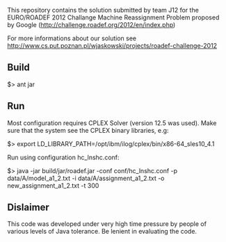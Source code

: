 This repository contains the solution submitted by team J12 for the EURO/ROADEF
2012 Challange Machine Reassignment Problem proposed by Google 
(http://challenge.roadef.org/2012/en/index.php) 

For more informations about our solution see 
http://www.cs.put.poznan.pl/wjaskowski/projects/roadef-challenge-2012


Build
-----

$> ant jar


Run
---

Most configuration requires CPLEX Solver (version 12.5 was used). 
Make sure that the system see the CPLEX binary libraries, e.g:

$> export LD_LIBRARY_PATH=/opt/ibm/ilog/cplex/bin/x86-64_sles10_4.1

Run using configuration hc_lnshc.conf:

$> java -jar build/jar/roadef.jar -conf conf/hc_lnshc.conf -p data/A/model_a1_2.txt -i data/A/assignment_a1_2.txt -o new_assignment_a1_2.txt -t 300


Dislaimer
---------

This code was developed under very high time pressure by people of various 
levels of Java tolerance. Be lenient in evaluating the code.
